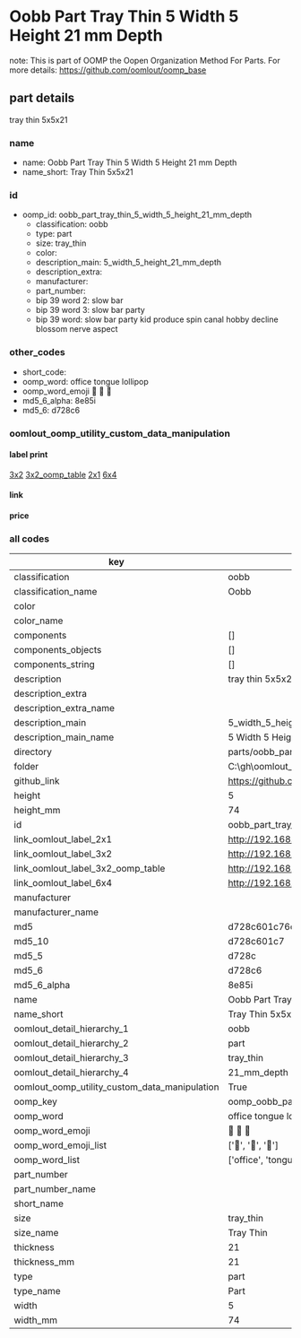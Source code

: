 # Oobb Part Tray Thin 5 Width 5 Height 21 mm Depth  

note: This is part of OOMP the Oopen Organization Method For Parts. For more details: https://github.com/oomlout/oomp_base

##  part details
  



tray thin 5x5x21



### name
* name: Oobb Part Tray Thin 5 Width 5 Height 21 mm Depth
* name_short: Tray Thin 5x5x21 
### id
* oomp_id: oobb_part_tray_thin_5_width_5_height_21_mm_depth
  * classification: oobb
  * type: part
  * size: tray_thin
  * color: 
  * description_main: 5_width_5_height_21_mm_depth
  * description_extra: 
  * manufacturer: 
  * part_number: 
  * bip 39 word 2: slow bar
  * bip 39 word 3: slow bar party
  * bip 39 word: slow bar party kid produce spin canal hobby decline blossom nerve aspect

### other_codes
* short_code: 
* oomp_word: office tongue lollipop
* oomp_word_emoji :office: :tongue: :lollipop:
* md5_6_alpha: 8e85i
* md5_6: d728c6






### oomlout_oomp_utility_custom_data_manipulation
#### label print
[3x2](http://192.168.1.245:1112/?label=oomp%208e85i)
[3x2_oomp_table](http://192.168.1.108:1112/?label=oomp%208e85i)
[2x1](http://192.168.1.242:1112/?label=oomp%208e85i)
[6x4](http://192.168.1.55:1112/?label=oomp%208e85i)    

#### link

                              

#### price







### all codes 
| key | value |  
| --- | --- |  
| classification | oobb |  
| classification_name | Oobb |  
| color |  |  
| color_name |  |  
| components | [] |  
| components_objects | [] |  
| components_string | [] |  
| description | tray thin 5x5x21 |  
| description_extra |  |  
| description_extra_name |  |  
| description_main | 5_width_5_height_21_mm_depth |  
| description_main_name | 5 Width 5 Height 21 mm Depth |  
| directory | parts/oobb_part_tray_thin_5_width_5_height_21_mm_depth |  
| folder | C:\gh\oomlout_oobb_version_4_generated_parts\parts\oobb_part_tray_thin_5_width_5_height_21_mm_depth |  
| github_link | https://github.com/oomlout/oomlout_oomp_part_src/tree/main/parts/oobb_part_tray_thin_5_width_5_height_21_mm_depth |  
| height | 5 |  
| height_mm | 74 |  
| id | oobb_part_tray_thin_5_width_5_height_21_mm_depth |  
| link_oomlout_label_2x1 | http://192.168.1.242:1112/?label=oomp%208e85i |  
| link_oomlout_label_3x2 | http://192.168.1.245:1112/?label=oomp%208e85i |  
| link_oomlout_label_3x2_oomp_table | http://192.168.1.108:1112/?label=oomp%208e85i |  
| link_oomlout_label_6x4 | http://192.168.1.55:1112/?label=oomp%208e85i |  
| manufacturer |  |  
| manufacturer_name |  |  
| md5 | d728c601c76c442347d5d7a541049e61 |  
| md5_10 | d728c601c7 |  
| md5_5 | d728c |  
| md5_6 | d728c6 |  
| md5_6_alpha | 8e85i |  
| name | Oobb Part Tray Thin 5 Width 5 Height 21 mm Depth |  
| name_short | Tray Thin 5x5x21  |  
| oomlout_detail_hierarchy_1 | oobb |  
| oomlout_detail_hierarchy_2 | part |  
| oomlout_detail_hierarchy_3 | tray_thin |  
| oomlout_detail_hierarchy_4 | 21_mm_depth |  
| oomlout_oomp_utility_custom_data_manipulation | True |  
| oomp_key | oomp_oobb_part_tray_thin_5_width_5_height_21_mm_depth |  
| oomp_word | office tongue lollipop |  
| oomp_word_emoji | :office: :tongue: :lollipop: |  
| oomp_word_emoji_list | [':office:', ':tongue:', ':lollipop:'] |  
| oomp_word_list | ['office', 'tongue', 'lollipop'] |  
| part_number |  |  
| part_number_name |  |  
| short_name |  |  
| size | tray_thin |  
| size_name | Tray Thin |  
| thickness | 21 |  
| thickness_mm | 21 |  
| type | part |  
| type_name | Part |  
| width | 5 |  
| width_mm | 74 |  
